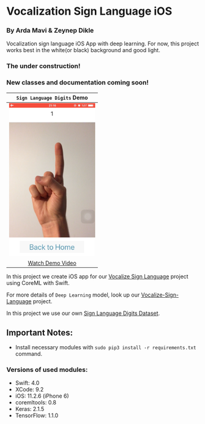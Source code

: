 # Vocalization Sign Language iOS
### By Arda Mavi & Zeynep Dikle

Vocalization sign language iOS App with deep learning.
For now, this project works best in the white(or black) background and good light.

### The under construction!
### New classes and documentation coming soon!

|`Sign Language Digits` Demo|
|:-:|
|<img src="Assets/Digit Data Demo - Sreenshot.jpeg" href="https://github.com/ardamavi/Vocalization-Sign-Language-iOS/blob/master/Assets/Digit%20Data%20-%20Demo%20Video.mov" height="400">|
|[Watch Demo Video](https://github.com/ardamavi/Vocalization-Sign-Language-iOS/blob/master/Assets/Digit%20Data%20-%20Demo%20Video.mov)|

In this project we create iOS app for our [Vocalize Sign Language](https://github.com/ardamavi/Vocalize-Sign-Language) project using CoreML with Swift.

For more details of `Deep Learning` model, look up our [Vocalize-Sign-Language](https://github.com/ardamavi/Vocalize-Sign-Language) project.

In this project we use our own [Sign Language Digits Dataset](https://github.com/ardamavi/Sign-Language-Digits-Dataset).

## Important Notes:
- Install necessary modules with `sudo pip3 install -r requirements.txt` command.
### Versions of used modules:
- Swift: 4.0
- XCode: 9.2
- iOS: 11.2.6 (iPhone 6)
- coremltools: 0.8
- Keras: 2.1.5
- TensorFlow: 1.1.0

